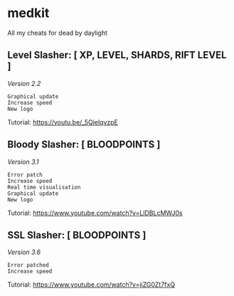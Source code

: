 # medkit
All my cheats for dead by daylight

## Level Slasher: [ XP, LEVEL, SHARDS, RIFT LEVEL ] 
*Version 2.2*

```
Graphical update
Increase speed
New logo
```
Tutorial: https://youtu.be/_5QjelqvzpE


## Bloody Slasher: [ BLOODPOINTS ]
*Version 3.1*

```
Error patch
Increase speed
Real time visualisation
Graphical update
New logo
```

Tutorial: https://www.youtube.com/watch?v=LlDBLcMWJ0s


## SSL Slasher: [ BLOODPOINTS ]
*Version 3.6*

```
Error patched
Increase speed
```

Tutorial: https://www.youtube.com/watch?v=jiZG0Zt7fxQ
